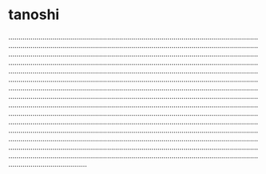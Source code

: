 # tanoshi

...........................................................................................................................................................................................................................................................................................................................................................................................................................................................................................................................................................................................................................................................................................................................................................................................................................................................................................................................................................................................................................................................................................................................................................................................................................................................................................................................................................................................................................................................................................................................................................................................................................................................................................................................................................................................................................................................................................................................................................................